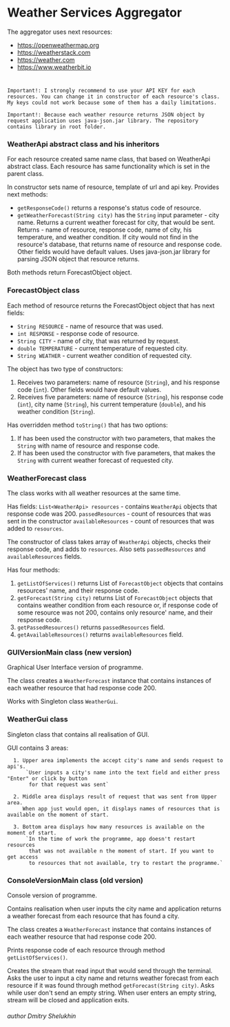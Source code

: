 # Weather Services Aggregator

The aggregator uses next resources:
- https://openweathermap.org
- https://weatherstack.com
- https://weather.com
- https://www.weatherbit.io  

#
    
    Important!: I strongly recommend to use your API KEY for each resources. You can change it in constructor of each resource's class.
    My keys could not work because some of them has a daily limitations.
    
    Important!: Because each weather resource returns JSON object by request application uses java-json.jar library. The repository contains library in root folder.

### WeatherApi abstract class and his inheritors
    
For each resource created same name class, that based on WeatherApi abstract class. Each resource has same functionality which is set in the parent class.

In constructor sets name of resource, template of url and api key.
Provides next methods:
- `getResponseCode()` returns a response's status code of resource.
- `getWeatherForecast(String city)` has the `String` input parameter - city name. Returns a current weather forecast for city, that would be sent. Returns - name of resource, response code, name of city, his temperature, and weather condition. If city would not find in the resource's database, that returns name of resource and response code. Other fields would have default values. Uses java-json.jar library for parsing JSON object that resource returns.

Both methods return ForecastObject object.

### ForecastObject class

Each method of resource returns the ForecastObject object that has next fields:
- `String RESOURCE` - name of resource that was used.
- `int RESPONSE` - response code of resource.
- `String CITY` - name of city, that was returned by request.
- `double TEMPERATURE` - current temperature of requested city.
- `String WEATHER` - current weather condition of requested city.

The object has two type of constructors:
1. Receives two parameters: name of resource (`String`), and his response code (`int`). Other fields would have default values.
2. Receives five parameters: name of resource (`String`), his response code (`int`), city name (`String`), his current temperature (`double`), and his weather condition (`String`).

Has overridden method `toString()` that has two options:
1. If has been used the constructor with two parameters, that makes the `String` with name of resource and response code.
2. If has been used the constructor with five parameters, that makes the `String` with current weather forecast of requested city.

### WeatherForecast class

The class works with all weather resources at the same time.

Has fields:
    `List<WeatherApi> resources` - contains `WeatherApi` objects that response code was 200.
    `passedResources` - count of resources that was sent in the constructor
    `availableResources` - count of resources that was added to `resources`.

The constructor of class takes array of `WeatherApi` objects, checks their response code, and adds to `resources`. Also sets `passedResources` and `availableResources` fields.

Has four methods:
1. `getListOfServices()` returns List of `ForecastObject` objects that contains resources' name, and their response code.
2. `getForecast(String city)` returns List of `ForecastObject` objects that contains weather condition from each resource or, if response code of some resource was not 200, contains only resource' name, and their response code.
3. `getPassedResources()` returns `passedResources` field.
4. `getAvailableResources()` returns `availableResources` field.

### GUIVersionMain class (new version)

Graphical User Interface version of programme.

The class creates a `WeatherForecast` instance that contains instances of each weather resource that had response code 200.

Works with Singleton class `WeatherGui`.

### WeatherGui class

Singleton class that contains all realisation of GUI.

GUI contains 3 areas:
 
      1. Upper area implements the accept city's name and sends request to api's.
          `User inputs a city's name into the text field and either press "Enter" or click by button
           for that request was sent`
 
      2. Middle area displays result of request that was sent from Upper area.
         When app just would open, it displays names of resources that is available on the moment of start.

      3. Bottom area displays how many resources is available on the moment of start.
          `In the time of work the programme, app doesn't restart resources
           that was not available n the moment of start. If you want to get access
           to resources that not available, try to restart the programme.`

### ConsoleVersionMain class (old version)

Console version of programme.

Contains realisation when user inputs the city name and application returns a weather forecast from each resource that has found a city.

The class creates a `WeatherForecast` instance that contains instances of each weather resource that had response code 200.

Prints response code of each resource through method `getListOfServices()`.

Creates the stream that read input that would send through the terminal. Asks the user to input a city name and returns weather forecast from each resource if it was found through method `getForecast(String city)`. Asks while user don't send an empty string. When user enters an empty string, stream will be closed and application exits.


###### author Dmitry Shelukhin
